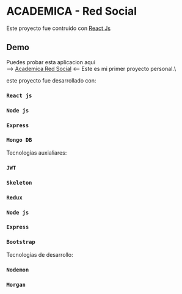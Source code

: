 # ACADEMICA - Red Social

Este proyecto fue contruido con [React Js](https://github.com/facebook/react)

## Demo

Puedes probar esta aplicacion aqui\
--> [Academica Red Social](https://red-social-mision-tic.herokuapp.com) <--
Este es mi primer proyecto personal.\

este proyecto fue desarrollado con:

### `React js`

### `Node js`

### `Express`

### `Mongo DB`

Tecnologias auxialiares:

### `JWT`

### `Skeleton`

### `Redux`

### `Node js`

### `Express`

### `Bootstrap`

Tecnologias de desarrollo:
### `Nodemon`

### `Morgan`
